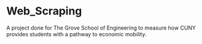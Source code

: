 # Web_Scraping
A project done for The Grove School of Engineering to measure how CUNY provides students with a pathway to economic mobility.
